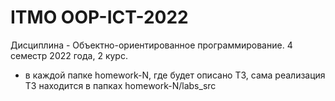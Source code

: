 # ITMO OOP-ICT-2022
Дисциплина - Объектно-ориентированное программирование. 4 семестр 2022 года, 2 курс.
* в каждой папке homework-N, где будет описано ТЗ, сама реализация ТЗ находится в папках homework-N/labs_src
